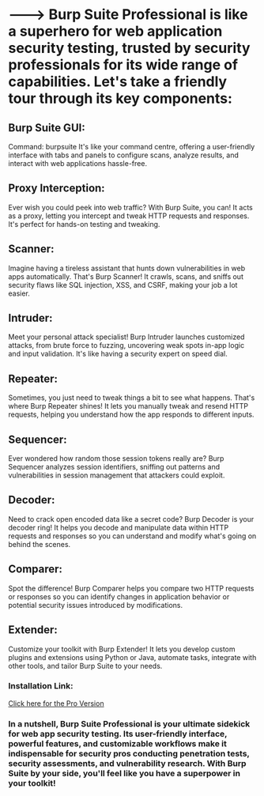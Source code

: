# ---> Burp Suite Professional is like a superhero for web application security testing, trusted by security professionals for its wide range of capabilities. Let's take a friendly tour through its key components:

## Burp Suite GUI:
Command: burpsuite
It's like your command centre, offering a user-friendly interface with tabs and panels to configure scans, analyze results, and interact with web applications hassle-free.


## Proxy Interception:
Ever wish you could peek into web traffic? With Burp Suite, you can! It acts as a proxy, letting you intercept and tweak HTTP requests and responses. It's perfect for hands-on testing and tweaking.


## Scanner:
Imagine having a tireless assistant that hunts down vulnerabilities in web apps automatically. That's Burp Scanner! It crawls, scans, and sniffs out security flaws like SQL injection, XSS, and CSRF, making your job a lot easier.


## Intruder:
Meet your personal attack specialist! Burp Intruder launches customized attacks, from brute force to fuzzing, uncovering weak spots in-app logic and input validation. It's like having a security expert on speed dial.


## Repeater:
Sometimes, you just need to tweak things a bit to see what happens. That's where Burp Repeater shines! It lets you manually tweak and resend HTTP requests, helping you understand how the app responds to different inputs.


## Sequencer:
Ever wondered how random those session tokens really are? Burp Sequencer analyzes session identifiers, sniffing out patterns and vulnerabilities in session management that attackers could exploit.


## Decoder:
Need to crack open encoded data like a secret code? Burp Decoder is your decoder ring! It helps you decode and manipulate data within HTTP requests and responses so you can understand and modify what's going on behind the scenes.


## Comparer:
Spot the difference! Burp Comparer helps you compare two HTTP requests or responses so you can identify changes in application behavior or potential security issues introduced by modifications.


## Extender:
Customize your toolkit with Burp Extender! It lets you develop custom plugins and extensions using Python or Java, automate tasks, integrate with other tools, and tailor Burp Suite to your needs.


### Installation Link: 
[Click here for the Pro Version](https://sites.google.com/view/pentesting-club/home)


### In a nutshell, Burp Suite Professional is your ultimate sidekick for web app security testing. Its user-friendly interface, powerful features, and customizable workflows make it indispensable for security pros conducting penetration tests, security assessments, and vulnerability research. With Burp Suite by your side, you'll feel like you have a superpower in your toolkit!
